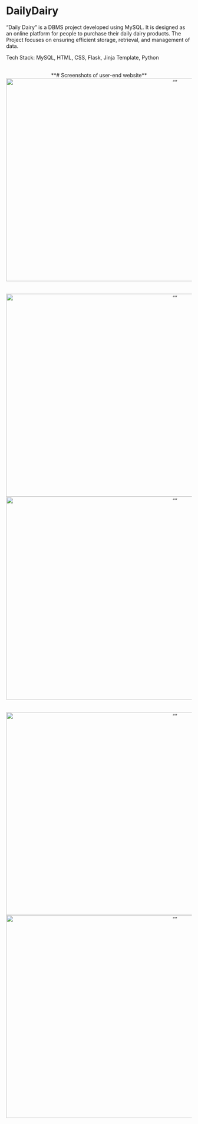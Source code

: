 # DailyDairy

“Daily Dairy” is a DBMS project developed using MySQL. It is designed as an online platform for people to purchase their daily dairy products. The Project focuses on ensuring efficient storage, retrieval, and management of data.

Tech Stack: MySQL, HTML, CSS, Flask, Jinja Template, Python
<br><br>

<div align="center" markdown="1">
  **# Screenshots of user-end website**
  <img src="https://github.com/shreyas21563/DailyDairy/assets/108022785/c890cded-ab44-491a-bb5c-8700b96faab4" alt= “” width="900px" height="550px">
  <br><br><br>
  <img src="https://github.com/shreyas21563/DailyDairy/assets/108022785/23612030-a27d-47ea-93f2-cdad759ba177" alt= “” width="900px" height="550px">
  <img src="https://github.com/shreyas21563/DailyDairy/assets/108022785/eb3f930b-b3ac-4c1d-af64-2deebb5f9325" alt= “” width="900px" height="550px">
  <br><br><br>
  <img src="https://github.com/shreyas21563/DailyDairy/assets/108022785/816a3ee0-5d3e-47a7-adce-c35355b0a239" alt= “” width="900px" height="550px">
  <img src="https://github.com/shreyas21563/DailyDairy/assets/108022785/322b9ef9-a2b8-461c-aacd-e1f41cea7f90" alt= “” width="900px" height="550px">
</div>
